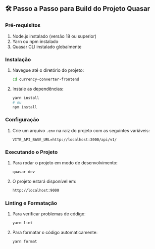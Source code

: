## 🛠️ Passo a Passo para Build do Projeto Quasar

### Pré-requisitos
1. Node.js instalado (versão 18 ou superior)
2. Yarn ou npm instalado
3. Quasar CLI instalado globalmente

### Instalação
1. Navegue até o diretório do projeto:
   ```bash
   cd currency-converter-frontend
   ```
2. Instale as dependências:
   ```bash
   yarn install
   # ou
   npm install
   ```

### Configuração
1. Crie um arquivo `.env` na raiz do projeto com as seguintes variáveis:
   ```env
   VITE_API_BASE_URL=http://localhost:3000/api/v1/
   ```

### Executando o Projeto
1. Para rodar o projeto em modo de desenvolvimento:
   ```bash
   quasar dev
   ```
2. O projeto estará disponível em:
   ```bash
   http://localhost:9000
   ```

### Linting e Formatação
1. Para verificar problemas de código:
   ```bash
   yarn lint
   ```
2. Para formatar o código automaticamente:
   ```bash
   yarn format
   ```
